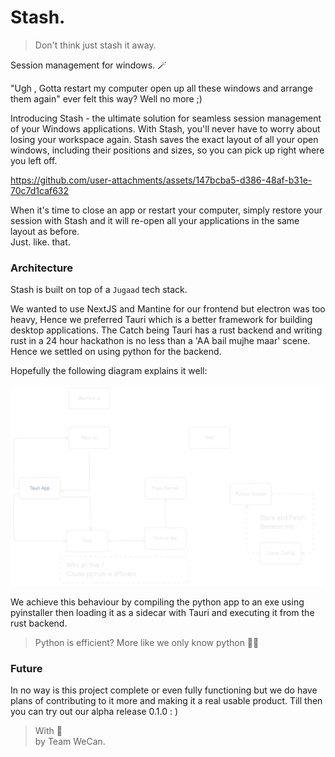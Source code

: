 # Stash.

> Don't think just stash it away.  

Session management for windows. 🪄

"Ugh , Gotta restart my computer open up all these windows and arrange them again" ever felt this way? Well no more ;)

Introducing Stash - the ultimate solution for seamless session management of your Windows applications. With Stash, you'll never have to worry about 
losing your workspace again. Stash saves the exact layout of all your open windows, including their positions and sizes, so you can pick up right where you left off.



https://github.com/user-attachments/assets/147bcba5-d386-48af-b31e-70c7d1caf632


When it's time to close an app or restart your computer, simply restore your session with Stash and it will re-open all your applications in the same 
layout as before.   
Just. like. that.

### Architecture

Stash is built on top of a `Jugaad` tech stack. 

We wanted to use NextJS and Mantine for our frontend but electron was too heavy, Hence we preferred Tauri which is a better framework for building desktop applications. The Catch being Tauri has a rust backend and writing rust in a 24 hour hackathon is no less than a 'AA bail mujhe maar' scene. Hence we settled on using python for the backend. 

Hopefully the following diagram explains it well: 

![Architecture](diag.svg)

We achieve this behaviour by compiling the python app to an exe using pyinstaller then loading it as a sidecar with Tauri and executing it from the rust backend.

> Python is efficient? More like we only know python 🤷‍♂️

### Future

In no way is this project complete or even fully functioning but we do have plans of contributing to it more and making it a real usable product. Till then you can try out our alpha release 0.1.0 : ) 

> With 💖  
by Team WeCan.
